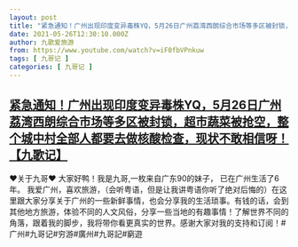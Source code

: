 ```yaml
---
layout: post
title: "紧急通知！广州出现印度变异毒株YQ，5月26日广州荔湾西朗综合市场等多区被封锁，超市蔬菜被抢空，整个城中村全部人都要去做核酸检查，现状不敢相信呀！【九歌记】"
date: 2021-05-26T12:30:10.000Z
author: 九歌爱旅游
from: https://www.youtube.com/watch?v=iF0fbVPnkuw
tags: [ 九哥记 ]
categories: [ 九哥记 ]
---
```

<!--1622032210000-->
[紧急通知！广州出现印度变异毒株YQ，5月26日广州荔湾西朗综合市场等多区被封锁，超市蔬菜被抢空，整个城中村全部人都要去做核酸检查，现状不敢相信呀！【九歌记】](https://www.youtube.com/watch?v=iF0fbVPnkuw)
------

<div>
♥关于九哥♥ 大家好鸭！我是九哥,一枚来自广东90的妹子， 已在广州生活了6年。 我爱广州，喜欢旅游，（会听粤语，但是让我讲粤语你听了绝对后悔的）在这里跟大家分享关于广州的一些新鲜事情，也会分享我的生活琐事。有钱的话，会到其他地方旅游，体验不同的人文风俗，分享一些当地的有趣事情！了解世界不同的角落，跟着我的脚步，我将带你看更真实的世界。感谢大家对我的支持和订阅！#广州#九哥记#穷游#廣州#九哥記#窮遊
</div>
